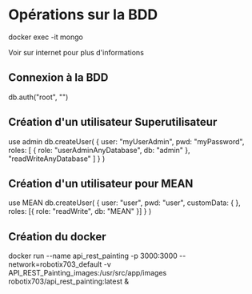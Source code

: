 # Opérations sur la BDD

docker exec -it <mongoContainer> mongo

Voir sur internet pour plus d'informations

## Connexion à la BDD
db.auth("root", "<MDP>")

## Création d'un utilisateur Superutilisateur
use admin
db.createUser(
  {
    user: "myUserAdmin",
    pwd: "myPassword",
    roles: [ { role: "userAdminAnyDatabase", db: "admin" }, "readWriteAnyDatabase" ]
  }
)

## Création d'un utilisateur pour MEAN
use MEAN
db.createUser(
  {
    user: "user",
    pwd: "user",
    customData: {  },
    roles: [{ role: "readWrite", db: "MEAN" }]
  }
)

## Création du docker
docker run --name api_rest_painting -p 3000:3000 --network=robotix703_default -v API_REST_Painting_images:/usr/src/app/images robotix703/api_rest_painting:latest &